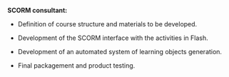 **SCORM consultant:**
  
- Definition of course structure and materials to be developed.  
  
- Development of the SCORM interface with the activities in Flash.  
  
- Development of an automated system of learning objects generation.  
  
- Final packagement and product testing.  